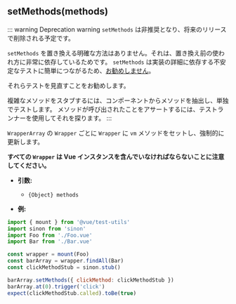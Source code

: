 ## setMethods(methods)

::: warning Deprecation warning
`setMethods` は非推奨となり、将来のリリースで削除される予定です。

`setMethods` を置き換える明確な方法はありません。それは、置き換え前の使われ方に非常に依存しているためです。 `setMethods` は実装の詳細に依存する不安定なテストに簡単につながるため、[お勧めしません](https://github.com/vuejs/rfcs/blob/668866fa71d70322f6a7689e88554ab27d349f9c/active-rfcs/0000-vtu-api.md#setmethods)。

それらテストを見直すことをお勧めします。

複雑なメソッドをスタブするには、コンポーネントからメソッドを抽出し、単独でテストします。 メソッドが呼び出されたことをアサートするには、テストランナーを使用してそれを探ります。
:::

`WrapperArray` の `Wrapper` ごとに `Wrapper` に `vm` メソッドをセットし、強制的に更新します。

**すべての `Wrapper` は Vue インスタンスを含んでいなければならないことに注意してください。**

- **引数:**

  - `{Object} methods`

- **例:**

```js
import { mount } from '@vue/test-utils'
import sinon from 'sinon'
import Foo from './Foo.vue'
import Bar from './Bar.vue'

const wrapper = mount(Foo)
const barArray = wrapper.findAll(Bar)
const clickMethodStub = sinon.stub()

barArray.setMethods({ clickMethod: clickMethodStub })
barArray.at(0).trigger('click')
expect(clickMethodStub.called).toBe(true)
```
